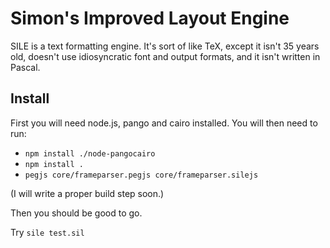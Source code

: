 # Simon's Improved Layout Engine

SILE is a text formatting engine. It's sort of like TeX, except it isn't
35 years old, doesn't use idiosyncratic font and output formats, and it
isn't written in Pascal.

## Install

First you will need node.js, pango and cairo installed. You will then
need to run:

* `npm install ./node-pangocairo`
* `npm install .`
* `pegjs core/frameparser.pegjs core/frameparser.silejs`

(I will write a proper build step soon.)

Then you should be good to go.

Try `sile test.sil`

